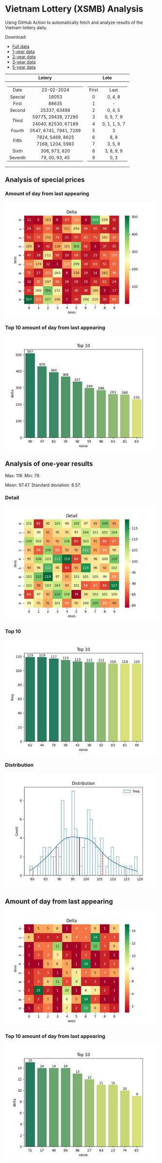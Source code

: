 # Vietnam Lottery (XSMB) Analysis

Using GitHub Action to automatically fetch and analyze results of the Vietnam lottery daily.

Download:

* [Full data](https://raw.githubusercontent.com/khiemdoan/vietnam-lottery-xsmb-analysis/main/results/xsmb.csv)
* [1-year data](https://raw.githubusercontent.com/khiemdoan/vietnam-lottery-xsmb-analysis/main/results/xsmb_1_year.csv)
* [2-year data](https://raw.githubusercontent.com/khiemdoan/vietnam-lottery-xsmb-analysis/main/results/xsmb_2_year.csv)
* [3-year data](https://raw.githubusercontent.com/khiemdoan/vietnam-lottery-xsmb-analysis/main/results/xsmb_3_year.csv)
* [5-year data](https://raw.githubusercontent.com/khiemdoan/vietnam-lottery-xsmb-analysis/main/results/xsmb_5_year.csv)

| Lotery      | Loto |
| :-----------: | :-----------: |
| <table><tr><td>Date</td><td>23-02-2024</td></tr><tr><td>Special</td><td>16053</td></tr><tr><td>First</td><td>88635</td></tr><tr><td>Second</td><td>25337, 63488</td></tr><tr><td rowspan="2">Third</td><td>59775, 29439, 27290</td></tr><tr><td>24040, 82530, 67189</td></tr><tr><td>Fourth</td><td>0547, 6741, 7941, 7289</td></tr><tr><td rowspan="2">Fifth</td><td>7824, 5469, 8625</td></tr><tr><td>7168, 1204, 5983</td></tr><tr><td>Sixth</td><td>308, 973, 820</td></tr><tr><td>Seventh</td><td>79, 00, 93, 45</td></tr></table> | <table><tr><td>First</td><td>Last</td></tr><tr><td>0</td><td>0, 4, 8</td></tr><tr><td>1</td><td>-</td></tr><tr><td>2</td><td>0, 4, 5</td></tr><tr><td>3</td><td>0, 5, 7, 9</td></tr><tr><td>4</td><td>0, 1, 1, 5, 7</td></tr><tr><td>5</td><td>3</td></tr><tr><td>6</td><td>8, 9</td></tr><tr><td>7</td><td>3, 5, 9</td></tr><tr><td>8</td><td>3, 8, 9, 9</td></tr><tr><td>9</td><td>0, 3</td></tr></table> |


<h2>Analysis of special prices</h2>

<h3>Amount of day from last appearing</h3>

![Delta](images/special_delta.jpg)

<h3>Top 10 amount of day from last appearing</h3>

![Delta top 10](images/special_delta_top_10.jpg)

<h2>Analysis of one-year results</h2>

Max: 119. Min: 79.

Mean: 97.47. Standard deviation: 8.57.

<h3>Detail</h3>

![Detail](images/heatmap.jpg)

<h3>Top 10</h3>

![Top 10](images/top-10.jpg)

<h3>Distribution</h3>

![Distribution](images/distribution.jpg)

<h2>Amount of day from last appearing</h2>

![Delta](images/delta.jpg)

<h3>Top 10 amount of day from last appearing</h3>

![Delta top 10](images/delta_top_10.jpg)